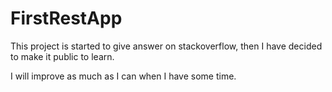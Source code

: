 # FirstRestApp

This project is started to give answer on stackoverflow, then I have decided to make it public to learn. 

I will improve as much as I can when I have some time.
